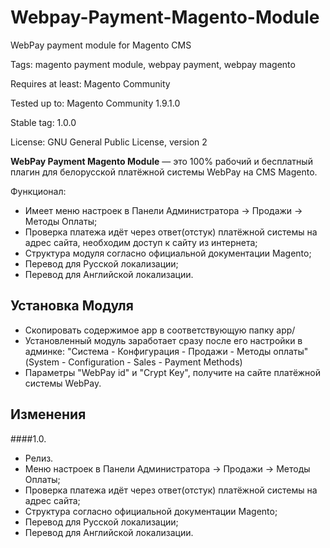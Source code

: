 # Webpay-Payment-Magento-Module
 WebPay payment module for Magento CMS

 Tags: magento payment module, webpay payment, webpay magento

 Requires at least: Magento Community

 Tested up to: Magento Community 1.9.1.0

 Stable tag: 1.0.0

 License: GNU General Public License, version 2


**WebPay Payment Magento Module** — это 100% рабочий и бесплатный плагин для белорусской платёжной системы WebPay на CMS Magento.

 Функционал:
 - Имеет меню настроек в Панели Администратора -> Продажи -> Методы Оплаты;
 - Проверка платежа идёт через ответ(отстук) платёжной системы на адрес сайта, необходим доступ к сайту из интернета;
 - Структура модуля согласно официальной документации Magento;
 - Перевод для Русской локализации;
 - Перевод для Английской локализации.

## Установка Модуля

- Скопировать содержимое app в соответствующую папку app/
- Установленный модуль заработает сразу после его настройки в админке:
"Система - Конфигурация - Продажи - Методы оплаты"
(System - Configuration - Sales - Payment Methods)
- Параметры "WebPay id" и "Crypt Key", получите на сайте платёжной системы WebPay.

## Изменения

####1.0.
 - Релиз.
 - Меню настроек в Панели Администратора -> Продажи -> Методы Оплаты;
 - Проверка платежа идёт через ответ(отстук) платёжной системы на адрес сайта;
 - Структура согласно официальной документации Magento;
 - Перевод для Русской локализации;
 - Перевод для Английской локализации.